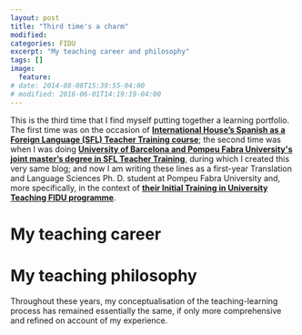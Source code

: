 ```yaml
---
layout: post
title: "Third time's a charm"
modified:
categories: FIDU
excerpt: "My teaching career and philosophy"
tags: []
image:
  feature:
# date: 2014-08-08T15:39:55-04:00
# modified: 2016-06-01T14:19:19-04:00
---
```


This is the third time that I find myself putting together a learning portfolio. The first time was on the occasion of <a href="https://ihworld.com/teach/become-a-language-teacher/formación-de-profesores-de-español/" target="_blank">**International House’s Spanish as a Foreign Language (SFL) Teacher Training course**</a>; the second time was when I was doing <a href="https://www.ub.edu/portal/web/educacion/masteres-universitarios/-/ensenyament/detallEnsenyament/1060507" target="_blank">**University of Barcelona and Pompeu Fabra University's joint master’s degree in SFL Teacher Training**</a>, during which I created this very same blog; and now I am writing these lines as a first-year Translation and Language Sciences Ph. D. student at Pompeu Fabra University and, more specifically, in the context of <a href="https://www.upf.edu/web/clik/formacio-inicial" target="_blank">**their Initial Training in University Teaching FIDU programme**</a>.

# My teaching career

# My teaching philosophy

Throughout these years, my conceptualisation of the teaching-learning process has remained essentially the same, if only more comprehensive and refined on account of my experience.
